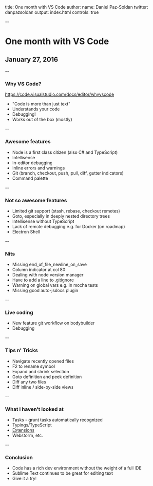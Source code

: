 title: One month with VS Code
author:
  name: Daniel Paz-Soldan
  twitter: danpazsoldan
output: index.html
controls: true

--

# One month with VS Code
## January 27, 2016

--

### Why VS Code?

https://code.visualstudio.com/docs/editor/whyvscode

- "Code is more than just text"
- Understands your code
- Debugging!
- Works out of the box (mostly)

--

### Awesome features

- Node is a first class citizen (also C# and TypeScript)
- Intellisense
- In-editor debugging
- Inline errors and warnings
- Git (branch, checkout, push, pull, diff, gutter indicators)
- Command palette

--

### Not so awesome features

- Limited git support (stash, rebase, checkout remotes)
- Goto, especially in deeply nested directory trees
- Intellisense without TypeScript
- Lack of remote debugging e.g. for Docker (on roadmap)
- Electron Shell

--

### Nits

- Missing end_of_file_newline_on_save
- Column indicator at col 80
- Dealing with node version manager
- Have to add a line to .gitignore
- Warning on global vars e.g. in mocha tests
- Missing good auto-jsdocs plugin

--

### Live coding

- New feature git workflow on bodybuilder
- Debugging

--

### Tips n' Tricks

- Navigate recently opened files
- F2 to rename symbol
- Expand and shrink selection
- Goto definition and peek definition
- Diff any two files
- Diff inline / side-by-side views

--

### What I haven't looked at
- Tasks - grunt tasks automatically recognized
- Typings/TypeScript
- [Extensions](https://marketplace.visualstudio.com/#VSCode)
- Webstorm, etc.

--

### Conclusion
- Code has a rich dev environment without the weight of a full IDE
- Sublime Text continues to be great for editing text
- Give it a try!

